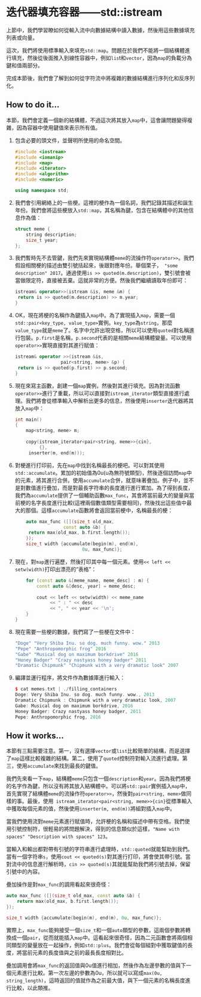 # 迭代器填充容器——std::istream

上節中，我們學習瞭如何從輸入流中向數據結構中讀入數據，然後用這些數據填充列表或向量。

這次，我們將使用標準輸入來填充`std::map`。問題在於我們不能將一個結構體進行填充，然後從後面推入到線性容器中，例如`lis`t和`vector`，因為`map`的負載分為鍵和值兩部分。

完成本節後，我們會了解到如何從字符流中將複雜的數據結構進行序列化和反序列化。

## How to do it...

本節，我們會定義一個新的結構體，不過這次將其放入`map`中，這會讓問題變得複雜，因為容器中使用鍵值來表示所有值。

1. 包含必要的頭文件，並聲明所使用的命名空間。

   ```c++
   #include <iostream>
   #include <iomanip>
   #include <map>
   #include <iterator>
   #include <algorithm>
   #include <numeric>
   
   using namespace std;
   ```

2. 我們會引用網絡上的一些梗。這裡的梗作為一個名詞，我們記錄其描述和誕生年份。我們會將這些梗放入`std::map`，其名稱為鍵，包含在結構體中的其他信息作為值：

   ```c++
   struct meme {
       string description;
       size_t year;
   };
   ```

3. 我們暫時先不去管鍵，我們先來實現結構體`meme`的流操作符`operator>>`。我們假設相關梗的描述由雙引號括起來，後跟對應年份。舉個栗子，` "some description" 2017`。通過使用`is >> quoted(m.description)`，雙引號會被當做限定符，直接被丟棄。這就非常的方便。然後我們繼續讀取年份即可：

   ```c++
   istream& operator>>(istream &is, meme &m) {
   	return is >> quoted(m.description) >> m.year;
   }
   ```

4. OK，現在將梗的名稱作為鍵插入`map`中。為了實現插入`map`，需要一個`std::pair<key_type, value_type>`實例。`key_type`為`string`，那麼`value_type`就是`meme`了。名字中允許出現空格，所以可以使用`quoted`對名稱進行包裝。`p.first`是名稱，`p.second`代表的是相關`meme`結構體變量。可以使用`operator>>`實現直接對其進行賦值：

   ```c++
   istream& operator >>(istream &is,
   				    pair<string, meme> &p) {
   	return is >> quoted(p.first) >> p.second;
   }
   ```

5. 現在來寫主函數，創建一個`map`實例，然後對其進行填充。因為對流函數`operator>>`進行了重載，所以可以直接對`istream_iterator`類型直接進行處理。我們將會從標準輸入中解析出更多的信息，然後使用`inserter`迭代器將其放入`map`中：

   ```c++
   int main()
   {
       map<string, meme> m;
       
       copy(istream_iterator<pair<string, meme>>{cin},
      		{},
       	inserter(m, end(m))); 
   ```

6. 對梗進行打印前，先在`map`中找到名稱最長的梗吧。可以對其使用`std::accumulate`。累加的初始值為0u(u為無符號類型)，然後逐個訪問`map`中的元素，將其進行合併。使用`accumulate`合併，就意味著疊加。例子中，並不是對數值進行疊加，而是對最長字符串的長度進行進行累加。為了得到長度，我們為`accumulate`提供了一個輔助函數`max_func`，其會將當前最大的變量與當前梗的名字長度進行比較(這裡兩個數值類型需要相同)，然後找出這些值中最大的那個。這樣`accumulate`函數將會返回當前梗中，名稱最長的梗：

   ```c++
       auto max_func ([](size_t old_max,
       				 const auto &b) {
       	return max(old_max, b.first.length());
       });
       size_t width {accumulate(begin(m), end(m),
       					    0u, max_func)};
   ```

7. 現在，對`map`進行遍歷，然後打印其中每一個元素。使用`<< left << setw(width)`打印出漂亮的“表格”：

   ```c++
       for (const auto &[meme_name, meme_desc] : m) {
           const auto &[desc, year] = meme_desc;
           
           cout << left << setw(width) << meme_name
                << " : " << desc
                << ", " << year << '\n';
       }
   }
   ```

8. 現在需要一些梗的數據，我們寫了一些梗在文件中：

   ```c++
   "Doge" "Very Shiba Inu. so dog. much funny. wow." 2013
   "Pepe" "Anthropomorphic frog" 2016
   "Gabe" "Musical dog on maximum borkdrive" 2016
   "Honey Badger" "Crazy nastyass honey badger" 2011
   "Dramatic Chipmunk" "Chipmunk with a very dramatic look" 2007
   ```

9. 編譯並運行程序，將文件作為數據庫進行輸入：

   ```c++
   $ cat memes.txt | ./filling_containers
   Doge: Very Shiba Inu. so dog. much funny. wow., 2013
   Dramatic Chipmunk : Chipmunk with a very dramatic look, 2007
   Gabe: Musical dog on maximum borkdrive, 2016
   Honey Badger: Crazy nastyass honey badger, 2011
   Pepe: Anthropomorphic frog, 2016
   ```

## How it works...

本節有三點需要注意。第一，沒有選擇`vector`或`list`比較簡單的結構，而是選擇了`map`這樣比較複雜的結構。第二，使用了`quoted`控制符對輸入流進行處理。第三，使用`accumulate`來找到最長的鍵值。

我們先來看一下`map`，結構體`meme`只包含一個`description`和`year`。因為我們將梗的名字作為鍵，所以沒有將其放入結構體中。可以將`std::pair`實例插入`map`中，首先實現了結構體`meme`的流操作符`operator>>`，然後對`pair<string, meme>`做同樣的事。最後，使用` istream_iterator<pair<string, meme>>{cin}`從標準輸入中獲取每個元素的值，然後使用` inserter(m, end(m)) `將組對插入`map`中。

當我們使用流對`meme`元素進行賦值時，允許梗的名稱和描述中帶有空格。我們使用引號控制符，很輕易的將問題解決，得到的信息類似於這樣，`"Name with spaces" "Description with spaces" 123`。

當輸入和輸出都對帶有引號的字符串進行處理時，`std::quoted`就能幫助到我們。當有一個字符串`s`，使用`cout << quoted(s)`對其進行打印，將會使其帶引號。當對流中的信息進行解析時，`cin >> quoted(s)`其就能幫助我們將引號去掉，保留引號中的內容。

疊加操作是對`max_func`的調用看起來很奇怪：

```c++
auto max_func ([](size_t old_max, const auto &b) {
	return max(old_max, b.first.length());
});

size_t width {accumulate(begin(m), end(m), 0u, max_func)};
```

實際上，`max_func`能夠接受一個`size_t`和一個`auto`類型的參數，這兩個參數將轉換成一個`pair`，從而就能插入`map`中。這看起來很奇怪，因為二元函數會將兩個相同類型的變量放在一起操作，例如`std::plus`。我們會從每個組對中獲取鍵值的長度，將當前元素的長度值與之前的最長長度相對比。

疊加調用會將`max_func`的返回值與0u值進行相加，然後作為左邊參數的值與下一個元素進行比較。第一次左邊的參數為0u，所以就可以寫成`max(0u, string_length)`，這時返回的值就作為之前最大值，與下一個元素的名稱長度進行比較，以此類推。